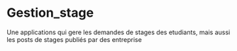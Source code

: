 # Gestion_stage
Une applications qui gere les demandes de stages des etudiants, mais aussi les posts de stages publiés par des entreprise
